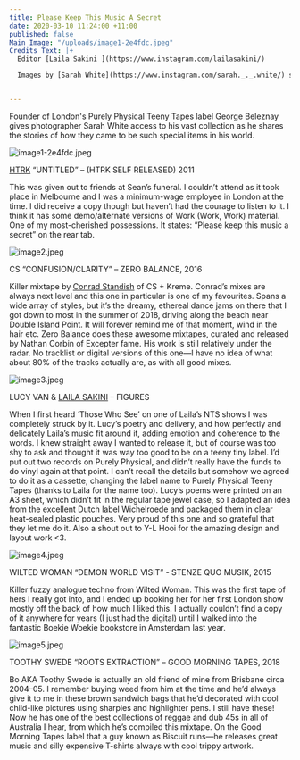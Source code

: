 ```yaml
---
title: Please Keep This Music A Secret
date: 2020-03-10 11:24:00 +11:00
published: false
Main Image: "/uploads/image1-2e4fdc.jpeg"
Credits Text: |+
  Editor [Laila Sakini ](https://www.instagram.com/lailasakini/)

  Images by [Sarah White](https://www.instagram.com/sarah._._.white/) shot on the Canary Islands


---
```


Founder of London's Purely Physical Teeny Tapes label George Beleznay gives photographer Sarah White access to his vast collection as he shares the stories of how they came to be such special items in his world.  

![image1-2e4fdc.jpeg](/uploads/image1-2e4fdc.jpeg)

[HTRK](https://www.instagram.com/psychic9to5club/) “UNTITLED” – (HTRK SELF RELEASED) 2011

This was given out to friends at Sean’s funeral. I couldn’t attend as it took place in Melbourne and I was a minimum-wage employee in London at the time. I did receive a copy though but haven’t had the courage to listen to it. I think it has some demo/alternate versions of Work (Work, Work) material. One of my most-cherished possessions. It states: “Please keep this music a secret” on the rear tab.

![image2.jpeg](/uploads/image2.jpeg)

CS “CONFUSION/CLARITY” – ZERO BALANCE, 2016

Killer mixtape by [Conrad Standish](https://www.instagram.com/cccconrad/) of CS + Kreme. Conrad’s mixes are always next level and this one in particular is one of my favourites. Spans a wide array of styles, but it’s the dreamy, ethereal dance jams on there that I got down to most in the summer of 2018, driving along the beach near Double Island Point. It will forever remind me of that moment, wind in the hair etc. Zero Balance does these awesome mixtapes, curated and released by Nathan Corbin of Excepter fame. His work is still relatively under the radar. No tracklist or digital versions of this one—I have no idea of what about 80% of the tracks actually are, as with all good mixes.

![image3.jpeg](/uploads/image3.jpeg)

LUCY VAN & [LAILA SAKINI](https://www.instagram.com/lailasakini/) – FIGURES

When I first heard ‘Those Who See’ on one of Laila’s NTS shows I was completely struck by it. Lucy’s poetry and delivery, and how perfectly and delicately Laila’s music fit around it, adding emotion and coherence to the words. I knew straight away I wanted to release it, but of course was too shy to ask and thought it was way too good to be on a teeny tiny label. I’d put out two records on Purely Physical, and didn’t really have the funds to do vinyl again at that point. I can’t recall the details but somehow we agreed to do it as a cassette, changing the label name to Purely Physical Teeny Tapes (thanks to Laila for the name too). Lucy’s poems were printed on an A3 sheet, which didn’t fit in the regular tape jewel case, so I adapted an idea from the excellent Dutch label Wichelroede and packaged them in clear heat-sealed plastic pouches. Very proud of this one and so grateful that they let me do it. Also a shout out to Y-L Hooi for the amazing design and layout work <3.

![image4.jpeg](/uploads/image4.jpeg)

WILTED WOMAN “DEMON WORLD VISIT” - STENZE QUO MUSIK, 2015

Killer fuzzy analogue techno from Wilted Woman. This was the first tape of hers I really got into, and I ended up booking her for her first London show mostly off the back of how much I liked this. I actually couldn’t find a copy of it anywhere for years (I just had the digital) until I walked into the fantastic Boekie Woekie bookstore in Amsterdam last year. 


![image5.jpeg](/uploads/image5.jpeg)

TOOTHY SWEDE “ROOTS EXTRACTION” – GOOD MORNING TAPES, 2018

Bo AKA Toothy Swede is actually an old friend of mine from Brisbane circa 2004–05. I remember buying weed from him at the time and he’d always give it to me in these brown sandwich bags that he’d decorated with cool child-like pictures using sharpies and highlighter pens. I still have these! Now he has one of the best collections of reggae and dub 45s in all of Australia I hear, from which he’s compiled this mixtape. On the Good Morning Tapes label that a guy known as Biscuit runs—he releases great music and silly expensive T-shirts always with cool trippy artwork. 


